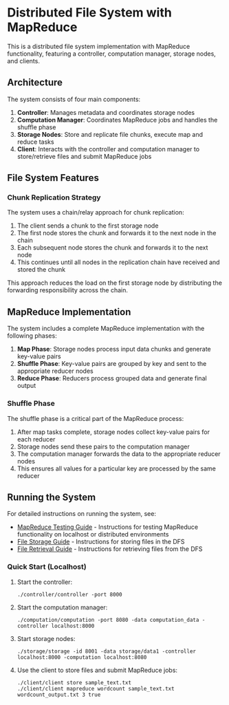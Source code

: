 # Distributed File System with MapReduce

This is a distributed file system implementation with MapReduce functionality, featuring a controller, computation manager, storage nodes, and clients.

## Architecture

The system consists of four main components:

1. **Controller**: Manages metadata and coordinates storage nodes
2. **Computation Manager**: Coordinates MapReduce jobs and handles the shuffle phase
3. **Storage Nodes**: Store and replicate file chunks, execute map and reduce tasks
4. **Client**: Interacts with the controller and computation manager to store/retrieve files and submit MapReduce jobs

## File System Features

### Chunk Replication Strategy

The system uses a chain/relay approach for chunk replication:

1. The client sends a chunk to the first storage node
2. The first node stores the chunk and forwards it to the next node in the chain
3. Each subsequent node stores the chunk and forwards it to the next node
4. This continues until all nodes in the replication chain have received and stored the chunk

This approach reduces the load on the first storage node by distributing the forwarding responsibility across the chain.

## MapReduce Implementation

The system includes a complete MapReduce implementation with the following phases:

1. **Map Phase**: Storage nodes process input data chunks and generate key-value pairs
2. **Shuffle Phase**: Key-value pairs are grouped by key and sent to the appropriate reducer nodes
3. **Reduce Phase**: Reducers process grouped data and generate final output

### Shuffle Phase

The shuffle phase is a critical part of the MapReduce process:

1. After map tasks complete, storage nodes collect key-value pairs for each reducer
2. Storage nodes send these pairs to the computation manager
3. The computation manager forwards the data to the appropriate reducer nodes
4. This ensures all values for a particular key are processed by the same reducer

## Running the System

For detailed instructions on running the system, see:

- [MapReduce Testing Guide](docs/mapreduce_testing.md) - Instructions for testing MapReduce functionality on localhost or distributed environments
- [File Storage Guide](docs/file_storage_guide.md) - Instructions for storing files in the DFS
- [File Retrieval Guide](docs/file_retrieval_guide.md) - Instructions for retrieving files from the DFS

### Quick Start (Localhost)

1. Start the controller:
   ```
   ./controller/controller -port 8000
   ```

2. Start the computation manager:
   ```
   ./computation/computation -port 8080 -data computation_data -controller localhost:8000
   ```

3. Start storage nodes:
   ```
   ./storage/storage -id 8001 -data storage/data1 -controller localhost:8000 -computation localhost:8080
   ```

4. Use the client to store files and submit MapReduce jobs:
   ```
   ./client/client store sample_text.txt
   ./client/client mapreduce wordcount sample_text.txt wordcount_output.txt 3 true
   ```
